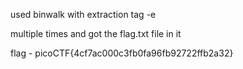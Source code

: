 used binwalk with extraction tag -e 

multiple times and got the flag.txt file in it

flag 	- 	picoCTF{4cf7ac000c3fb0fa96fb92722ffb2a32}
